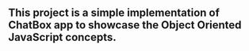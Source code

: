 ## This project is a simple implementation of ChatBox app to showcase the Object Oriented JavaScript concepts.